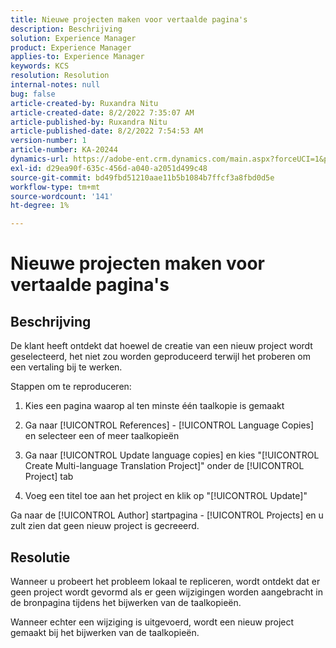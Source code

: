 ```yaml
---
title: Nieuwe projecten maken voor vertaalde pagina's
description: Beschrijving
solution: Experience Manager
product: Experience Manager
applies-to: Experience Manager
keywords: KCS
resolution: Resolution
internal-notes: null
bug: false
article-created-by: Ruxandra Nitu
article-created-date: 8/2/2022 7:35:07 AM
article-published-by: Ruxandra Nitu
article-published-date: 8/2/2022 7:54:53 AM
version-number: 1
article-number: KA-20244
dynamics-url: https://adobe-ent.crm.dynamics.com/main.aspx?forceUCI=1&pagetype=entityrecord&etn=knowledgearticle&id=113b629f-3512-ed11-b83d-0022480867bd
exl-id: d29ea90f-635c-456d-a040-a2051d499c48
source-git-commit: bd49fbd51210aae11b5b1084b7ffcf3a8fbd0d5e
workflow-type: tm+mt
source-wordcount: '141'
ht-degree: 1%

---
```


# Nieuwe projecten maken voor vertaalde pagina&#39;s

## Beschrijving


De klant heeft ontdekt dat hoewel de creatie van een nieuw project wordt geselecteerd, het niet zou worden geproduceerd terwijl het proberen om een vertaling bij te werken.

Stappen om te reproduceren:

1. Kies een pagina waarop al ten minste één taalkopie is gemaakt

2. Ga naar [!UICONTROL References] - [!UICONTROL Language Copies] en selecteer een of meer taalkopieën

3. Ga naar [!UICONTROL Update language copies] en kies &quot;[!UICONTROL Create Multi-language Translation Project]&quot; onder de [!UICONTROL Project] tab

4. Voeg een titel toe aan het project en klik op &quot;[!UICONTROL Update]&quot;

Ga naar de [!UICONTROL Author] startpagina - [!UICONTROL Projects] en u zult zien dat geen nieuw project is gecreeerd.


## Resolutie


Wanneer u probeert het probleem lokaal te repliceren, wordt ontdekt dat er geen project wordt gevormd als er geen wijzigingen worden aangebracht in de bronpagina tijdens het bijwerken van de taalkopieën.

Wanneer echter een wijziging is uitgevoerd, wordt een nieuw project gemaakt bij het bijwerken van de taalkopieën.
